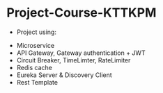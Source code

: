 # Project-Course-KTTKPM
- Project using:
 + Microservice
 + API Gateway, Gateway authentication + JWT
 + Circuit Breaker, TimeLimter, RateLimiter
 + Redis cache
 + Eureka Server & Discovery Client
 + Rest Template
